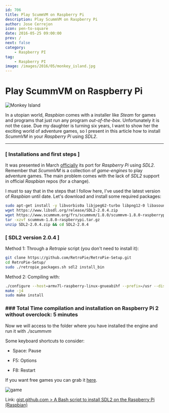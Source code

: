 ```yaml
---
id: 706
title: Play ScummVM on Raspberry Pi
description: Play ScummVM on Raspberry Pi
author: Jose Cerrejon
icon: pen-to-square
date: 2016-05-25 09:00:00
prev: /
next: false
category:
    - Raspberry PI
tag:
    - Raspberry PI
image: /images/2016/05/monkey_island.jpg
---
```


# Play ScummVM on Raspberry Pi

![Monkey Island](/images/2016/05/monkey_island.jpg)

In a utopian world, _Raspbian_ comes with a installer like _Steam_ for games and programs that just run any program _out-of-the-box_. Unfortunately it is not the case. Due my daughter is turning six years, I want to show her the exciting world of adventure games, so I present in this article how to install _ScummVM_ in your _Raspberry Pi_ using _SDL2_.

---

### [ Installations and first steps ]

It was presented in March [officially](https://www.raspberrypi.org/blog/scummvm-sails-onto-the-raspberry-pi/) its port for _Raspberry Pi_ using _SDL2_. Remember that _ScummVM_ is a collection of _game-engines_ to play adventure games. The main problem comes with the lack of _SDL2_ support in official _Raspbian_ repos (for a change).

I must to say that in the steps that I follow here, I've used the latest version of _Raspbian_ until date. Let's download and install some required packages:

```bash
sudo apt-get install -y libvorbis0a libjpeg62-turbo libpng12-0 libasound2-dev libudev-dev
wget https://www.libsdl.org/release/SDL2-2.0.4.zip
wget https://www.scummvm.org/frs/scummvm/1.8.0/scummvm-1.8.0-raspberrypi.tar.gz
tar -xzvf scummvm-1.8.0-raspberrypi.tar.gz
unzip SDL2-2.0.4.zip && cd SDL2-2.0.4
```

### [ SDL2 version 2.0.4 ]

Method 1: Through a _Retropie_ script (you don't need to install it):

```bash
git clone https://github.com/RetroPie/RetroPie-Setup.git
cd RetroPie-Setup/
sudo ./retropie_packages.sh sdl2 install_bin
```

Method 2:
Compiling with:

```bash
./configure --host=armv7l-raspberry-linux-gnueabihf --prefix=/usr --disable-pulseaudio --disable-esd --disable-video-mir --disable-video-wayland --disable-video-x11 --disable-video-opengl
make -j4
sudo make install
```

### ### Total Time compilation and installation on Raspberry Pi 2 without overclock: 5 minutes

Now we will access to the folder where you have installed the engine and run it with _./scummvm_

Some keyboard shortcuts to consider:

-   Space: Pause

-   F5: Options

-   F8: Restart

If you want free games you can grab it [here](https://www.scummvm.org/games/).

![game](/images/2016/05/game.jpg)

Link: [gist.github.com > A Bash script to install SDL2 on the Raspberry Pi (Raspbian)](https://gist.github.com/blacktm/8268a468f933eba46f80)
